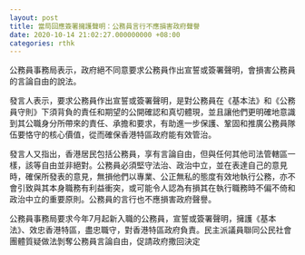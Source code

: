 ```yaml
---
layout: post
title: 當局回應簽署擁護聲明：公務員言行不應損害政府聲譽
date: 2020-10-14 21:02:27.000000000 +08:00
categories: rthk
---
```


公務員事務局表示，政府絕不同意要求公務員作出宣誓或簽署聲明，會損害公務員的言論自由的說法。

發言人表示，要求公務員作出宣誓或簽署聲明，是對公務員在《基本法》和《公務員守則》下須背負的責任和期望的公開確認和真切體現，並且讓他們更明確地意識到其公職身分所帶來的責任、承擔和要求，有助進一步保護、鞏固和推廣公務員隊伍要恪守的核心價值，從而確保香港特區政府能有效管治。

發言人又指出，香港居民包括公務員，享有言論自由，但與任何其他司法管轄區一樣，該等自由並非絕對。公務員必須堅守法治、政治中立，並在表達自己的意見時，確保所發表的意見，無損他們以專業、公正無私的態度有效地執行公務，亦不會引致與其本身職務有利益衝突，或可能令人認為有損其在執行職務時不偏不倚和政治中立的重要原則。公務員的言行也不應損害政府聲譽。

公務員事務局要求今年7月起新入職的公務員，宣誓或簽署聲明，擁護《基本法》、效忠香港特區，盡忠職守，對香港特區政府負責。民主派議員聯同公民社會團體質疑做法剝奪公務員言論自由，促請政府撒回決定
